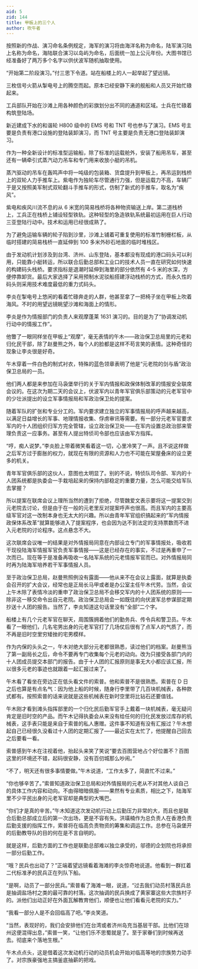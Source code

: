 ```yaml
---
aid: 5
zid: 144
title: 甲板上的三个人
author: 吹牛者
---
```


按照新的作战、演习命名条例规定，海军的演习将由海洋名称为命名，陆军演习陆上名称为命名，海陆联合演习以岛屿为命名，后面统一加上公元年份。大图书馆已经准备好了两万多个名字以供伏波军随机抽取使用。

“开始第二阶段演习。”付三思下令道。站在船楼上的人一起举起了望远镜。

三枚信号火箭从掣电号上的腾空而起。原本已经安静下来的舰船和人员又开始忙碌起来。

工兵部队开始在沙滩上用各种颜色的彩旗划分出不同的通道和区域。士兵在忙碌着构筑登陆场。

新近建成下水的和谐轮 H800 级中的 EMS 号和 TNT 号也参与了演习。EMS 号主要是负责有港口设施的登陆装卸演习，而 TNT 号主要是负责无港口登陆装卸演习。

作为一种全新设计的标准型运输船，除了标准的运载舱外，安装了船用吊车，甚至还有一辆牵引式蒸汽动力吊车和专门用来收放小艇的吊机。

蒸汽驱动的吊车在轰鸣声中将一吨级的包装箱、货盘提升到甲板上，再吊运到栈桥上的双轮人力手推车上。紫电作为独轮车尽管通行力强，但是运载力不高，车辆厂于是又按照美军制式双轮翻斗手推车的形式，仿制了新式的手推车，取名为“疾风”。

紫电和疾风川流不息的从 6 米宽的简易栈桥将各种物资输送上岸。第二道栈桥上，工兵正在栈桥上铺设轻型铁轨。这种轻型的急造铁轨系统最初运用在巨人行动三亚登陆行动中。技术和运用已经很成熟了。

为了避免运输车辆的轮子陷到沙里，沙滩上铺着可重复使用的标准竹制栅栏板，从临时搭建的简易栈桥一直延伸到 100 多米外砂石地面的临时堆栈区。

由于发动机计划涉及到台湾、济州、山东登陆，基本都没有现成的港口码头可以利用，只能靠小艇转运，所以联合后勤总部和工业口的技术人员一直在研究如何快速的构建码头栈桥。要求指标是退潮时延伸到海里的部分依然有 4-5 米的水深，方便停靠卸货。最后大家选择了采用预制水泥驳船搭建浮动栈桥的方式，而永久性的码头则采用技术难度最低的重力式码头。

李炎在掣电号上悠闲的看着忙碌奔走的人群，他甚至拿了一把椅子坐在甲板上吹着海风。不时的用望远镜眺望沙滩和海面上的情形。

李炎是作为情报部门的负责人来观摩蓬莱 1631 演习的。目的是为了“协调发动机行动中的情报工作”。

他瞥了一眼同样坐在甲板上“观摩”，毫无表情的午木——政治保卫总局里的元老和归化民干部，除了赵曼熊之外，每个人的脸都是这样不苟言笑的表情。这种奇怪的现象让李炎很是好奇。

午木穿着一件白色的制式衬衣，特殊的蓝色领章表明了他是“元老院的剑与盾”政治保卫总局的一员。

他们两人都是来参加在马袅堡举行的关于军内情报和政保体制改革的情报安全联席会议的。在这次为期二天的会议上，伏波军内以青年军官俱乐部策动的元老军官中的少壮派提出的设立军事情报局和军政治保卫处的提案。

随着军队的扩张和专业分工的。军内要求建立独立的军事情报局的呼声越来越高，以满足日益增长的军事、地理情报收集、俘虏审讯等需要。有一部分元老军官要求军内的十人团组织归军方完全管辖，设立政治保卫处——在军内设置总政治部来管理负责这一应事务。甚至有人提出特侦司令部也应该由军方指挥。

“哼，痴人说梦。”李炎脸上带着微笑看着这一切，心里冷笑了一声。且不说这样做之后军方过于膨胀的权力，就现在有限的资源和人力也不可能在架屋叠床的设立更多的机关。

青年军官俱乐部的这伙人，意图也太明显了。别的不说，特侦队司令部、军内的十人团系统都是执委会一手栽培起来的保持内部稳定的重要力量，怎么可能交给军队去掌握？

所以提案在联席会议上理所当然的遭到了拒绝，尽管魏爱文表示要将这一提案交到元老院去讨论，但是由于在一般的元老里反对提案呼声也很高。而且军内的主要高级军官对这一改制本身也无太大的兴趣。所以由青年军官组织搞起来的“军内情报政保体系改革”就算能够进入了提案程序，也会因为达不到法定的支持票数而不进入元老院的讨论程序。这点悬念不大。

这次联席会议唯一的结果是对外情报局同意在内部设立专门的军事情报处，吸收若干现役陆海军情报军官负责军事情报——这是已经存在的事实，不过是再重申了一次而已。现在等于是准备再吸收一名陆军系统的元老情报军官而已。对外情报局同时再为陆海军培养若干军事情报人员。

至于政治保卫总局，赵曼熊照例没有露面——他从来不在会议上露面，就算是执委会召开的扩大会议，经常也是正局长马甲或者是办公室主任午木代劳。当然，会议上午木除了表情冷淡的重申了政治保卫总局不会移交军内的十人团系统的原则——除非这一移交命令出自元老院。政治保卫总局会一如既往的向伏波军总参谋部定期抄送十人团的报告。当然了，李炎知道这句话里没有“全部”二个字。

船楼上有几个元老军官在聊天，周围簇拥着他们的勤务兵、传令兵和警卫员。午木看了一眼他们，几名宅男出身的元老军官打了几场仗后很有了点军人的气质了，而不再是旧时空里穷矮挫的宅男模样。

作为内保的头头之一，午木对绝大部分元老都很熟悉，读过他们的档案。赵曼熊当了第一副局长之后，命令不要再专门收集每个元老的动向。改为只接受各部门内的十人团成员提交本部门的报告。由于十人团的汇报原则是事无大小都应该汇报，所以很多元老的事迹也就跟着一起汇报过来了。

午木看了看坐在旁边正在低头看文件的索普。他和索普不是很熟悉。索普在 D 日之后也算是有点名气：因为他上船的时候，随身行李里带了几百块机械表，各种款式都有。按照索普的话来说就是这些机械表在新时空里将比钻石还要值钱。

午木刚才看到滩头指挥部里的一个归化民后勤军官手上戴着一块机械表，毫无疑问肯定是旧时空的产品。而午木记得执委会从来没有给任何的归化民发放过库存的机械表，这手表只能是来自于索普的私人惠赠。这件事不知道有没有汇报过？午木想起自己已经很久没看过十人团的定期汇报了——最近实在太忙了，他提醒自己回去之后要看一看。

索普感到午木在注视着他，抬起头来笑了笑说“要去百图营地占个好位置不？百图这里的环境还不错，起码很安静，没有百仞城那么吵闹。”

“不了，明天还有很多事情要做。”午木说道，“工作太多了，简直忙不过来。”

“你也够辛苦了。”索普知道政治保卫总局和对外情报局的元老从不对其他人谈自己的具体工作内容和动向。不由得暗暗佩服——果然有专业素质，相比之下，陆海军里不少平民出身的元老军官却是典型的大嘴巴。

“你们才是真的辛苦。”午木知道这次发动机行动上后勤压力非常的大，而且也是联合后勤总部成立后的第一次出场，更是不容有失。洪璜楠作为总负责人在香港负责后勤支援的指挥工作，索普将在临高负责物资的筹集和调运工作。总参在马袅堡开的后勤教导队的目的何在是不言自明的。

就是这样，后勤方面的工作也是联勤总部难以独立承受的，邬德的企划院也将承担一部分后勤工作。

“哦？民兵也出动了？”正端着望远镜看着海滩的李炎惊奇地说道。他看到一群扛着二代标准矛的民兵正在列队下船。

“是啊，动员了一部分民兵。”索普看了海滩一眼，说道，“过去我们动员村落民兵总是抽调盐场村之类的最可靠的村落。这次抽调的民兵换成了黄家寨这些大宗族村子的。派他们出动正好在外面瓦解教育他们，顺便也让他们看看元老院的实力。”

“我看一部分人是不会回临高了吧。”李炎笑道。

“当然，表现好的，我们会安排他们在台湾或者济州岛充当基层干部。比他们在琼州这便混得出息，”索普一笑，“让他们乐不思蜀就是了。至于家眷们到时候再送去。彻底来个落地生根。”

午木点点头，这是借着这次发动机行动的动员机会开始对临高等地的宗族势力动手了。对宗族豪强地主搞釜底抽薪的把戏。

